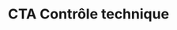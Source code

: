 ---
title: "CTA Contrôle technique"
url: /cannes/cta-controle-technique/
shop: réparation de voitures
---